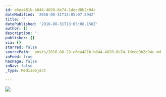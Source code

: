 ```yaml
---
id: e6ea481b-b844-4020-8e74-1decd0b2c94c
dateModified: '2016-08-31T13:05:07.594Z'
title: ''
datePublished: '2016-08-31T13:05:08.150Z'
author: []
description: ''
publisher: {}
via: {}
starred: false
sourcePath: _posts/2016-08-29-e6ea481b-b844-4020-8e74-1decd0b2c94c.md
inFeed: true
hasPage: false
inNav: false
_type: MediaObject

---
```

![](https://the-grid-user-content.s3-us-west-2.amazonaws.com/b9d43ecb-0b0d-44d3-8668-45e011477b56.jpg)